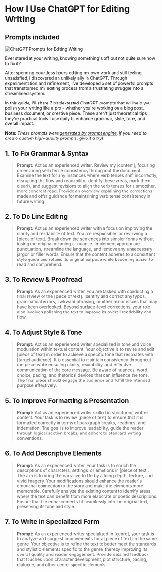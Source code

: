# How I Use ChatGPT for Editing Writing
## Prompts included

![ChatGPT Prompts for Editing Writing](https://cdn.sanity.io/images/zc1yyogj/production/a76e488123d51928ecd2359c3f4d9a8c8a6f2f78-1200x630.png?w=1200&q=100)

Ever stared at your writing, knowing something's off but not quite sure how to fix it?

After spending countless hours editing my own work and still feeling unsatisfied, I discovered an unlikely ally in ChatGPT. Through experimentation and refinement, I've developed a set of powerful prompts that transformed my editing process from a frustrating struggle into a streamlined system.

In this guide, I'll share 7 battle-tested ChatGPT prompts that will help you polish your writing like a pro - whether you're working on a blog post, business document, or creative piece. These aren't just theoretical tips; they're practical tools I use daily to enhance grammar, style, tone, and overall impact.

**Note:** *These prompts were [generated by prompt engine](https://www.promptengine.cc). If you need to create custom high-quality prompts, give it a try!*

## 1. To Fix Grammar & Syntax

> **Prompt:** Act as an experienced writer. Review my [content], focusing on ensuring verb tense consistency throughout the document. Examine the text for any instances where verb tenses shift incorrectly, disrupting the flow and readability. Identify these areas, mark them clearly, and suggest revisions to align the verb tenses for a smoother, more coherent read. Provide an overview explaining the corrections made and offer guidance for maintaining verb tense consistency in future writing

## 2. To Do Line Editing

> **Prompt:** Act as an experienced writer with a focus on improving the clarity and readability of text. You are responsible for reviewing a [piece of text]. Break down the sentences into simpler forms without losing the original meaning or nuance. Implement appropriate punctuation, streamline the language, and remove any unnecessary jargon or filler words. Ensure that the content adheres to a consistent style guide and retains its original purpose while becoming easier to read and comprehend.

## 3. To Review & Proofread

> **Prompt:** As an experienced writer, you are tasked with conducting a final review of the [piece of text]. Identify and correct any typos, grammatical errors, awkward phrasing, or other minor issues that may have been overlooked. Beyond surface-level corrections, your role also involves polishing the text to improve its overall readability and flow.

## 4. To Adjust Style & Tone

> **Prompt:** Act as an experienced writer specialized in tone and voice modulation within textual content. Your objective is to revise and edit [piece of text] in order to achieve a specific tone that resonates with [target audience]. It is essential to maintain consistency throughout the piece while ensuring clarity, readability, and effective communication of the core message. Be aware of nuances, word choice, pacing, and rhetorical devices that can influence the tone. The final piece should engage the audience and fulfill the intended purpose effectively.

## 5. To Improve Formatting & Presentation

> **Prompt:** Act as an experienced writer skilled in structuring written content. Your task is to review [piece of text] to ensure that it is formatted correctly in terms of paragraph breaks, headings, and indentation. The goal is to improve readability, guide the reader through logical section breaks, and adhere to standard writing conventions.

## 6. To Add Descriptive Elements

> **Prompt:** As an experienced writer, your task is to enrich the descriptions of characters, settings, or emotions in [piece of text]. The aim is to bring the narrative to life by adding depth, texture, and vivid imagery. Your modifications should enhance the reader's emotional connection to the story and make the elements more memorable. Carefully analyze the existing content to identify areas where the text can benefit from more elaborate or poetic descriptions. Ensure that the enhancements fit seamlessly into the original text, preserving its tone and style.

## 7. To Write In Specialized Form

> **Prompt:** As an experienced writer specialized in [genre], your task is to analyze and suggest improvements for a [piece of text] in the same genre. Your objective is to refine the text to better meet the standards and stylistic elements specific to the genre, thereby improving its overall quality and reader engagement. Provide detailed feedback that touches upon character development, plot structure, pacing, dialogue, and other genre-specific elements.